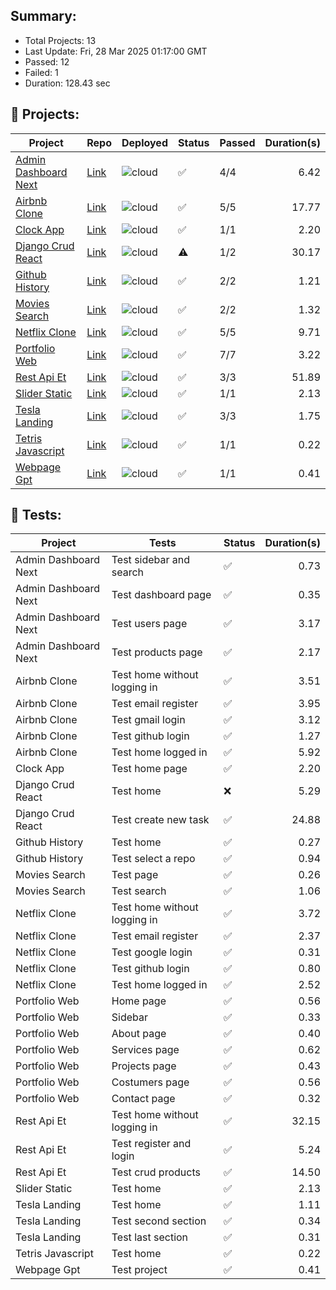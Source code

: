 
## Summary:
<p><ul>
            <li><span>Total Projects: 13</span></li>
            <li><span>Last Update: Fri, 28 Mar 2025 01:17:00 GMT</span></li>
            <li><span>Passed: 12</span></li>
            <li><span>Failed: 1</span></li>
            <li><span>Duration: 
              128.43 sec
            </span></li>
          </ul></p>
  

## 📝 Projects:
<table>
            <thead>
              <tr>
                <th>Project</th>
                <th>Repo</th>
                <th>Deployed</th>
                <th>Status</th>
                <th>Passed</th>
                <th>Duration(s)</th>
              </tr>
            </thead>
            <tbody>
              <tr>
                    <td><a href="https://admin-dashboard-next-roan.vercel.app">Admin Dashboard Next</a></td>
                    <td><a href="https://github.com/wrujel/admin-dashboard-next">Link</a></td>
                    <td><img src="https://img.shields.io/badge/Vercel-000000?style=for-the-badge&logo=vercel&logoColor=white" alt="cloud"/></td>
                    <td>✅</td>
                    <td>4/4</td>
                    <td align='right'>6.42</td>
                  </tr><tr>
                    <td><a href="https://rental-app-delta.vercel.app">Airbnb Clone</a></td>
                    <td><a href="https://github.com/wrujel/airbnb-clone">Link</a></td>
                    <td><img src="https://img.shields.io/badge/Vercel-000000?style=for-the-badge&logo=vercel&logoColor=white" alt="cloud"/></td>
                    <td>✅</td>
                    <td>5/5</td>
                    <td align='right'>17.77</td>
                  </tr><tr>
                    <td><a href="https://clock-app-wrujel.vercel.app">Clock App</a></td>
                    <td><a href="https://github.com/wrujel/clock-app">Link</a></td>
                    <td><img src="https://img.shields.io/badge/Vercel-000000?style=for-the-badge&logo=vercel&logoColor=white" alt="cloud"/></td>
                    <td>✅</td>
                    <td>1/1</td>
                    <td align='right'>2.20</td>
                  </tr><tr>
                    <td><a href="https://django-crud-react.onrender.com">Django Crud React</a></td>
                    <td><a href="https://github.com/wrujel/django-crud-react">Link</a></td>
                    <td><img src="https://img.shields.io/badge/Render-46E3B7?style=for-the-badge&logo=render&logoColor=white" alt="cloud"/></td>
                    <td>⚠️</td>
                    <td>1/2</td>
                    <td align='right'>30.17</td>
                  </tr><tr>
                    <td><a href="https://github-history.vercel.app">Github History</a></td>
                    <td><a href="https://github.com/wrujel/github-history">Link</a></td>
                    <td><img src="https://img.shields.io/badge/Vercel-000000?style=for-the-badge&logo=vercel&logoColor=white" alt="cloud"/></td>
                    <td>✅</td>
                    <td>2/2</td>
                    <td align='right'>1.21</td>
                  </tr><tr>
                    <td><a href="https://movies-search-five.vercel.app">Movies Search</a></td>
                    <td><a href="https://github.com/wrujel/movies-search">Link</a></td>
                    <td><img src="https://img.shields.io/badge/Vercel-000000?style=for-the-badge&logo=vercel&logoColor=white" alt="cloud"/></td>
                    <td>✅</td>
                    <td>2/2</td>
                    <td align='right'>1.32</td>
                  </tr><tr>
                    <td><a href="https://movies-app-wrujel.vercel.app">Netflix Clone</a></td>
                    <td><a href="https://github.com/wrujel/netflix-clone">Link</a></td>
                    <td><img src="https://img.shields.io/badge/Vercel-000000?style=for-the-badge&logo=vercel&logoColor=white" alt="cloud"/></td>
                    <td>✅</td>
                    <td>5/5</td>
                    <td align='right'>9.71</td>
                  </tr><tr>
                    <td><a href="https://portfolio-web-wrujel.vercel.app">Portfolio Web</a></td>
                    <td><a href="https://github.com/wrujel/portfolio-web">Link</a></td>
                    <td><img src="https://img.shields.io/badge/Vercel-000000?style=for-the-badge&logo=vercel&logoColor=white" alt="cloud"/></td>
                    <td>✅</td>
                    <td>7/7</td>
                    <td align='right'>3.22</td>
                  </tr><tr>
                    <td><a href="https://rest-api-et.onrender.com">Rest Api Et</a></td>
                    <td><a href="https://github.com/wrujel/rest-api-et">Link</a></td>
                    <td><img src="https://img.shields.io/badge/Render-46E3B7?style=for-the-badge&logo=render&logoColor=white" alt="cloud"/></td>
                    <td>✅</td>
                    <td>3/3</td>
                    <td align='right'>51.89</td>
                  </tr><tr>
                    <td><a href="https://ephemeral-zuccutto-49ec06.netlify.app">Slider Static</a></td>
                    <td><a href="https://github.com/wrujel/slider-static">Link</a></td>
                    <td><img src="https://img.shields.io/badge/Netlify-00C7B7?style=for-the-badge&logo=netlify&logoColor=white" alt="cloud"/></td>
                    <td>✅</td>
                    <td>1/1</td>
                    <td align='right'>2.13</td>
                  </tr><tr>
                    <td><a href="https://sage-daffodil-4904c3.netlify.app">Tesla Landing</a></td>
                    <td><a href="https://github.com/wrujel/tesla-landing">Link</a></td>
                    <td><img src="https://img.shields.io/badge/Netlify-00C7B7?style=for-the-badge&logo=netlify&logoColor=white" alt="cloud"/></td>
                    <td>✅</td>
                    <td>3/3</td>
                    <td align='right'>1.75</td>
                  </tr><tr>
                    <td><a href="https://tetris-javascript-pi.vercel.app">Tetris Javascript</a></td>
                    <td><a href="https://github.com/wrujel/tetris-javascript">Link</a></td>
                    <td><img src="https://img.shields.io/badge/Vercel-000000?style=for-the-badge&logo=vercel&logoColor=white" alt="cloud"/></td>
                    <td>✅</td>
                    <td>1/1</td>
                    <td align='right'>0.22</td>
                  </tr><tr>
                    <td><a href="https://webpage-gpt-wrujels-projects.vercel.app/">Webpage Gpt</a></td>
                    <td><a href="https://github.com/wrujel/webpage-gpt">Link</a></td>
                    <td><img src="https://img.shields.io/badge/Vercel-000000?style=for-the-badge&logo=vercel&logoColor=white" alt="cloud"/></td>
                    <td>✅</td>
                    <td>1/1</td>
                    <td align='right'>0.41</td>
                  </tr>
            </tbody>
          </table>
  

## 🎯 Tests:
<table>
            <thead>
              <tr>
                <th>Project</th>
                <th>Tests</th>
                <th>Status</th>
                <th>Duration(s)</th>
              </tr>
            </thead>
            <tbody>
              <tr>
                          <td>Admin Dashboard Next</td>
                          <td>Test sidebar and search</td>
                          <td>✅</td>
                          <td align='right'>0.73</td>
                        </tr><tr>
                          <td>Admin Dashboard Next</td>
                          <td>Test dashboard page</td>
                          <td>✅</td>
                          <td align='right'>0.35</td>
                        </tr><tr>
                          <td>Admin Dashboard Next</td>
                          <td>Test users page</td>
                          <td>✅</td>
                          <td align='right'>3.17</td>
                        </tr><tr>
                          <td>Admin Dashboard Next</td>
                          <td>Test products page</td>
                          <td>✅</td>
                          <td align='right'>2.17</td>
                        </tr><tr>
                          <td>Airbnb Clone</td>
                          <td>Test home without logging in</td>
                          <td>✅</td>
                          <td align='right'>3.51</td>
                        </tr><tr>
                          <td>Airbnb Clone</td>
                          <td>Test email register</td>
                          <td>✅</td>
                          <td align='right'>3.95</td>
                        </tr><tr>
                          <td>Airbnb Clone</td>
                          <td>Test gmail login</td>
                          <td>✅</td>
                          <td align='right'>3.12</td>
                        </tr><tr>
                          <td>Airbnb Clone</td>
                          <td>Test github login</td>
                          <td>✅</td>
                          <td align='right'>1.27</td>
                        </tr><tr>
                          <td>Airbnb Clone</td>
                          <td>Test home logged in</td>
                          <td>✅</td>
                          <td align='right'>5.92</td>
                        </tr><tr>
                          <td>Clock App</td>
                          <td>Test home page</td>
                          <td>✅</td>
                          <td align='right'>2.20</td>
                        </tr><tr>
                          <td>Django Crud React</td>
                          <td>Test home</td>
                          <td>❌</td>
                          <td align='right'>5.29</td>
                        </tr><tr>
                          <td>Django Crud React</td>
                          <td>Test create new task</td>
                          <td>✅</td>
                          <td align='right'>24.88</td>
                        </tr><tr>
                          <td>Github History</td>
                          <td>Test home</td>
                          <td>✅</td>
                          <td align='right'>0.27</td>
                        </tr><tr>
                          <td>Github History</td>
                          <td>Test select a repo</td>
                          <td>✅</td>
                          <td align='right'>0.94</td>
                        </tr><tr>
                          <td>Movies Search</td>
                          <td>Test page</td>
                          <td>✅</td>
                          <td align='right'>0.26</td>
                        </tr><tr>
                          <td>Movies Search</td>
                          <td>Test search</td>
                          <td>✅</td>
                          <td align='right'>1.06</td>
                        </tr><tr>
                          <td>Netflix Clone</td>
                          <td>Test home without logging in</td>
                          <td>✅</td>
                          <td align='right'>3.72</td>
                        </tr><tr>
                          <td>Netflix Clone</td>
                          <td>Test email register</td>
                          <td>✅</td>
                          <td align='right'>2.37</td>
                        </tr><tr>
                          <td>Netflix Clone</td>
                          <td>Test google login</td>
                          <td>✅</td>
                          <td align='right'>0.31</td>
                        </tr><tr>
                          <td>Netflix Clone</td>
                          <td>Test github login</td>
                          <td>✅</td>
                          <td align='right'>0.80</td>
                        </tr><tr>
                          <td>Netflix Clone</td>
                          <td>Test home logged in</td>
                          <td>✅</td>
                          <td align='right'>2.52</td>
                        </tr><tr>
                          <td>Portfolio Web</td>
                          <td>Home page</td>
                          <td>✅</td>
                          <td align='right'>0.56</td>
                        </tr><tr>
                          <td>Portfolio Web</td>
                          <td>Sidebar</td>
                          <td>✅</td>
                          <td align='right'>0.33</td>
                        </tr><tr>
                          <td>Portfolio Web</td>
                          <td>About page</td>
                          <td>✅</td>
                          <td align='right'>0.40</td>
                        </tr><tr>
                          <td>Portfolio Web</td>
                          <td>Services page</td>
                          <td>✅</td>
                          <td align='right'>0.62</td>
                        </tr><tr>
                          <td>Portfolio Web</td>
                          <td>Projects page</td>
                          <td>✅</td>
                          <td align='right'>0.43</td>
                        </tr><tr>
                          <td>Portfolio Web</td>
                          <td>Costumers page</td>
                          <td>✅</td>
                          <td align='right'>0.56</td>
                        </tr><tr>
                          <td>Portfolio Web</td>
                          <td>Contact page</td>
                          <td>✅</td>
                          <td align='right'>0.32</td>
                        </tr><tr>
                          <td>Rest Api Et</td>
                          <td>Test home without logging in</td>
                          <td>✅</td>
                          <td align='right'>32.15</td>
                        </tr><tr>
                          <td>Rest Api Et</td>
                          <td>Test register and login</td>
                          <td>✅</td>
                          <td align='right'>5.24</td>
                        </tr><tr>
                          <td>Rest Api Et</td>
                          <td>Test crud products</td>
                          <td>✅</td>
                          <td align='right'>14.50</td>
                        </tr><tr>
                          <td>Slider Static</td>
                          <td>Test home</td>
                          <td>✅</td>
                          <td align='right'>2.13</td>
                        </tr><tr>
                          <td>Tesla Landing</td>
                          <td>Test home</td>
                          <td>✅</td>
                          <td align='right'>1.11</td>
                        </tr><tr>
                          <td>Tesla Landing</td>
                          <td>Test second section</td>
                          <td>✅</td>
                          <td align='right'>0.34</td>
                        </tr><tr>
                          <td>Tesla Landing</td>
                          <td>Test last section</td>
                          <td>✅</td>
                          <td align='right'>0.31</td>
                        </tr><tr>
                          <td>Tetris Javascript</td>
                          <td>Test home</td>
                          <td>✅</td>
                          <td align='right'>0.22</td>
                        </tr><tr>
                          <td>Webpage Gpt</td>
                          <td>Test project</td>
                          <td>✅</td>
                          <td align='right'>0.41</td>
                        </tr>
            </tbody>
          </table>
  